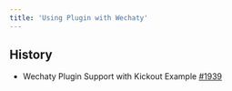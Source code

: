 ```yaml
---
title: 'Using Plugin with Wechaty'
---
```


## History

- Wechaty Plugin Support with Kickout Example [#1939](https://github.com/wechaty/wechaty/issues/1939)
